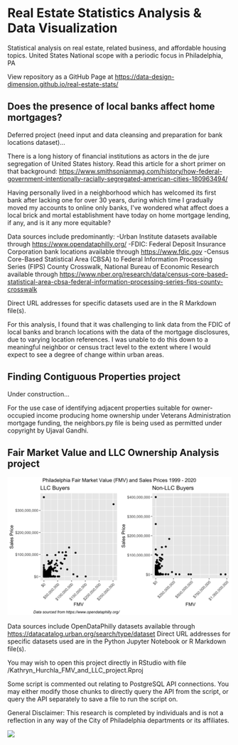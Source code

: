 # Real Estate Statistics Analysis & Data Visualization
Statistical analysis on real estate, related business, and affordable housing topics. United States National scope with a periodic focus in Philadelphia, PA

View repository as a GitHub Page at https://data-design-dimension.github.io/real-estate-stats/


## Does the presence of local banks affect home mortgages?
Deferred project (need input and data cleansing and preparation for bank locations dataset)...

There is a long history of financial institutions as actors in the de jure segregation of United States history. Read this article for a short primer on that background: https://www.smithsonianmag.com/history/how-federal-government-intentionally-racially-segregated-american-cities-180963494/

Having personally lived in a neighborhood which has welcomed its first bank after lacking one for over 30 years, during which time I gradually moved my accounts to online only banks, I've wondered what affect does a local brick and mortal establishment have today on home mortgage lending, if any, and is it any more equitable?

Data sources include predominantly:
-Urban Institute datasets available through https://www.opendataphilly.org/
-FDIC: Federal Deposit Insurance Corporation bank locations available through https://www.fdic.gov
-Census Core-Based Statistical Area (CBSA) to Federal Information Processing Series (FIPS) County Crosswalk, National Bureau of Economic Research available through https://www.nber.org/research/data/census-core-based-statistical-area-cbsa-federal-information-processing-series-fips-county-crosswalk

Direct URL addresses for specific datasets used are in the R Markdown file(s).

For this analysis, I found that it was challenging to link data from the FDIC of local banks and branch locations with the data of the mortgage disclosures, due to varying location references. I was unable to do this down to a meaningful neighbor or census tract level to the extent where I would expect to see a degree of change within urban areas.


## Finding Contiguous Properties project
Under construction...

For the use case of identifying adjacent properties suitable for owner-occupied income producing home ownership under Veterans Administration mortgage funding, the neighbors.py file is being used as permitted under copyright by Ujaval Gandhi.




## Fair Market Value and LLC Ownership Analysis project

<img src="/output/ggplot_FMV_sidebyside_Sales_Price_-_Non-LLC_Buyers-1.png" alt="graph of real estate sales prices by buyers that are an LLC entity beside a graph of the same for those buyers who are not an LLC entity">

Data sources include OpenDataPhilly datasets available through https://datacatalog.urban.org/search/type/dataset
Direct URL addresses for specific datasets used are in the Python Jupyter Notebook or R Markdown file(s).

You may wish to open this project directly in RStudio with file /Kathryn_Hurchla_FMV_and_LLC_project.Rproj

Some script is commented out relating to PostgreSQL API connections. 
You may either modify those chunks to directly query the API from the script, or query the API separately to save a file to run the script on.




General Disclaimer: This research is completed by individuals and is not a reflection in any way of the City of Philadelphia departments or its affiliates.

<!-- my custom buy me and a mentee a tea button -->
<a href="https://www.buymeacoffee.com/earthtokathy"><img src="https://img.buymeacoffee.com/button-api/?text=Fuel mentorship with tea&emoji=🍵&slug=earthtokathy&button_colour=ecd0df&font_colour=062D3F&font_family=Poppins&outline_colour=000000&coffee_colour=FFDD00"></a>

<!-- standard buy me a coffee orange button for reference -->
<!-- <a href="https://www.buymeacoffee.com/earthtokathy" target="_blank"><img src="https://www.buymeacoffee.com/assets/img/custom_images/orange_img.png" alt="Buy Me A Coffee" style="height: 41px !important;width: 174px !important;box-shadow: 0px 3px 2px 0px rgba(190, 190, 190, 0.5) !important;-webkit-box-shadow: 0px 3px 2px 0px rgba(190, 190, 190, 0.5) !important;" ></a> -->
